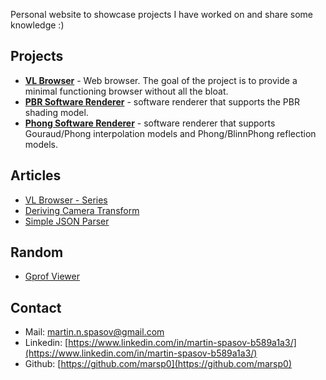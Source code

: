 Personal website to showcase projects I have worked on and share some knowledge :)

## Projects

- [**VL Browser**](https://github.com/marsp0/vl-browser) - Web browser. The goal of the project is to provide a minimal functioning browser without all the bloat.
- [**PBR Software Renderer**](https://github.com/marsp0/pbr-software-renderer) - software renderer that supports the PBR shading model.
- [**Phong Software Renderer**](https://github.com/marsp0/phong-software-renderer) - software renderer that supports Gouraud/Phong interpolation models and Phong/BlinnPhong reflection models.

## Articles

- [VL Browser - Series](articles/vl/list.md)
- [Deriving Camera Transform](articles/deriving-camera-transform.md)
- [Simple JSON Parser](articles/simple-json-parser.md)

## Random

- [Gprof Viewer](random/gprof-viewer.md)

## Contact

- Mail: [martin.n.spasov@gmail.com](mailto:martin.n.spasov@gmail.com)
- Linkedin: [https://www.linkedin.com/in/martin-spasov-b589a1a3/](https://www.linkedin.com/in/martin-spasov-b589a1a3/)
- Github: [https://github.com/marsp0](https://github.com/marsp0)
